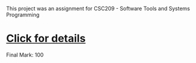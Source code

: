 This project was an assignment for CSC209 - Software Tools and Systems Programming
# [Click for details](play-mancala)
Final Mark: 100
